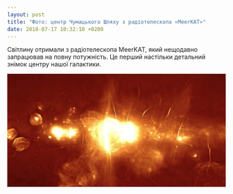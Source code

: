 ```yaml
---
layout: post
title: "Фото: центр Чумацького Шляху з радіотелескопа «MeerKAT»"
date: 2018-07-17 10:32:10 +0200
---
```

Світлину отримали з радіотелескопа MeerKAT, який нещодавно запрацював на повну потужність. Це перший настільки детальний знімок центру нашої галактики.

![Матерія у центрі Чумацького Шляху](assets/images/MeerKAT_Galactic-Centre_Low-Res.jpg)